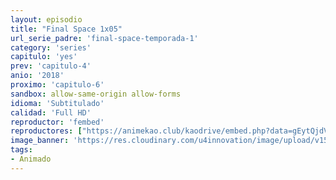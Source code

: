 ```yaml
---
layout: episodio
title: "Final Space 1x05"
url_serie_padre: 'final-space-temporada-1'
category: 'series'
capitulo: 'yes'
prev: 'capitulo-4'
anio: '2018'
proximo: 'capitulo-6'
sandbox: allow-same-origin allow-forms
idioma: 'Subtitulado'
calidad: 'Full HD'
reproductor: 'fembed'
reproductores: ["https://animekao.club/kaodrive/embed.php?data=gEytQjdVcbYeuNgdsPp9V4SvIN/v91Uj//dL1Lkop2isr/V9L6yW327uifA7/IEq7kxmZv4L/1+pqNkGt2HbRycCK6W8XtrnYS20ts90S5rOVHn01CwprRRj2iy6gZ2ILWhAaB+40tYHSHPRdGikCZIRMcJn6tziGjokw3rePbtNsqBQGDeYqQhcPCSD0qjEoKjZkcww+1uDWvoDBX12lqt0Mavag0LBu9DcDJ4TG3Cz8Yq1ONyMCzOswIi6ZqO/BkiBFv/A3GlVM/nD/oQ3AP1cTUacRw6FWP71ilZa2wUgHAS0mh5WewLmPsCwup2hkJ8FqX5YRQhKveTTqpS3LnHG50+IwhfP99Cmm0tUhE4AMIESk3DcJ2D5TDLZ8FbPbE0Vn2/IdF74zHWe4W2Z1w=="]
image_banner: 'https://res.cloudinary.com/u4innovation/image/upload/v1560736048/final-space-banner-min_fxzmcc.jpg'
tags:
- Animado
---
```












